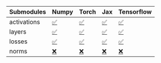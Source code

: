 | Submodules   | Numpy                                                                                                                           | Torch                                                                                                                           | Jax                                                                                                                             | Tensorflow                                                                                                                      |
|:-------------|:--------------------------------------------------------------------------------------------------------------------------------|:--------------------------------------------------------------------------------------------------------------------------------|:--------------------------------------------------------------------------------------------------------------------------------|:--------------------------------------------------------------------------------------------------------------------------------|
| activations  | <a href="https://github.com/unifyai/ivy/runs/8285065264?check_suite_focus=true" rel="noopener noreferrer" target="_blank">✅</a> | <a href="https://github.com/unifyai/ivy/runs/8285065391?check_suite_focus=true" rel="noopener noreferrer" target="_blank">✅</a> | <a href="https://github.com/unifyai/ivy/runs/8285065514?check_suite_focus=true" rel="noopener noreferrer" target="_blank">✅</a> | <a href="https://github.com/unifyai/ivy/runs/8285065669?check_suite_focus=true" rel="noopener noreferrer" target="_blank">✅</a> |
| layers       | <a href="https://github.com/unifyai/ivy/runs/8285065295?check_suite_focus=true" rel="noopener noreferrer" target="_blank">✅</a> | <a href="https://github.com/unifyai/ivy/runs/8285065421?check_suite_focus=true" rel="noopener noreferrer" target="_blank">✅</a> | <a href="https://github.com/unifyai/ivy/runs/8285065555?check_suite_focus=true" rel="noopener noreferrer" target="_blank">✅</a> | <a href="https://github.com/unifyai/ivy/runs/8285065705?check_suite_focus=true" rel="noopener noreferrer" target="_blank">✅</a> |
| losses       | <a href="https://github.com/unifyai/ivy/runs/8285065335?check_suite_focus=true" rel="noopener noreferrer" target="_blank">✅</a> | <a href="https://github.com/unifyai/ivy/runs/8285065446?check_suite_focus=true" rel="noopener noreferrer" target="_blank">✅</a> | <a href="https://github.com/unifyai/ivy/runs/8285065590?check_suite_focus=true" rel="noopener noreferrer" target="_blank">✅</a> | <a href="https://github.com/unifyai/ivy/runs/8285065742?check_suite_focus=true" rel="noopener noreferrer" target="_blank">✅</a> |
| norms        | <a href="https://github.com/unifyai/ivy/runs/8285065363?check_suite_focus=true" rel="noopener noreferrer" target="_blank">❌</a> | <a href="https://github.com/unifyai/ivy/runs/8285065481?check_suite_focus=true" rel="noopener noreferrer" target="_blank">❌</a> | <a href="https://github.com/unifyai/ivy/runs/8285065640?check_suite_focus=true" rel="noopener noreferrer" target="_blank">❌</a> | <a href="https://github.com/unifyai/ivy/runs/8285065770?check_suite_focus=true" rel="noopener noreferrer" target="_blank">❌</a> |